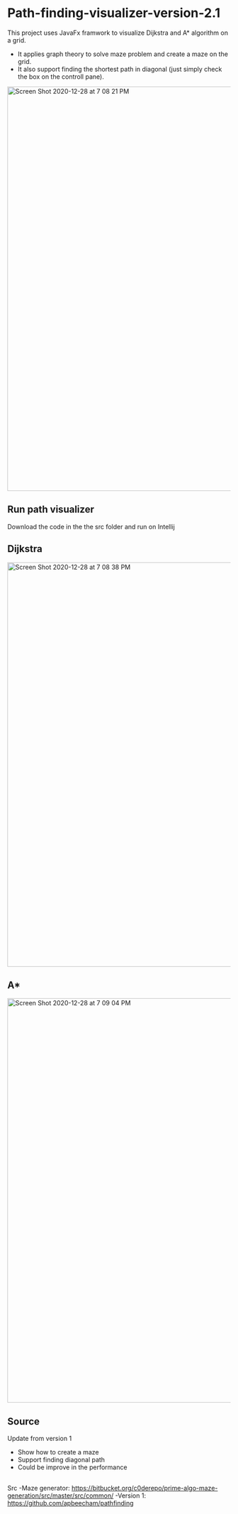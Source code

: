 # Path-finding-visualizer-version-2.1



This project uses JavaFx framwork to visualize Dijkstra and A* algorithm on a grid. 
- It applies graph theory to solve maze problem and create a maze on the grid.
- It also support finding the shortest path in diagonal (just simply check the box on the controll pane).


<img width="912" alt="Screen Shot 2020-12-28 at 7 08 21 PM" src="https://user-images.githubusercontent.com/43390744/103251845-36241100-4940-11eb-80e4-3e3f24769fe0.png">


## Run path visualizer

Download the code in the the src folder and run on Intellij 

## Dijkstra

<img width="912" alt="Screen Shot 2020-12-28 at 7 08 38 PM" src="https://user-images.githubusercontent.com/43390744/103251846-37edd480-4940-11eb-9a28-eccac9d6fe73.png">

## A*

<img width="912" alt="Screen Shot 2020-12-28 at 7 09 04 PM" src="https://user-images.githubusercontent.com/43390744/103251841-345a4d80-4940-11eb-8019-9c6dada39101.png">

## Source
Update from version 1 
  - Show how to create a maze
  - Support finding diagonal path
  - Could be improve in the performance
##
Src
  -Maze generator:
  https://bitbucket.org/c0derepo/prime-algo-maze-generation/src/master/src/common/
  -Version 1:
  https://github.com/apbeecham/pathfinding
